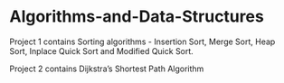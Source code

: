 # Algorithms-and-Data-Structures
Project 1 contains Sorting algorithms - Insertion Sort, Merge Sort, Heap Sort, Inplace Quick Sort and Modified Quick Sort.

Project 2 contains Dijkstra’s Shortest Path Algorithm
